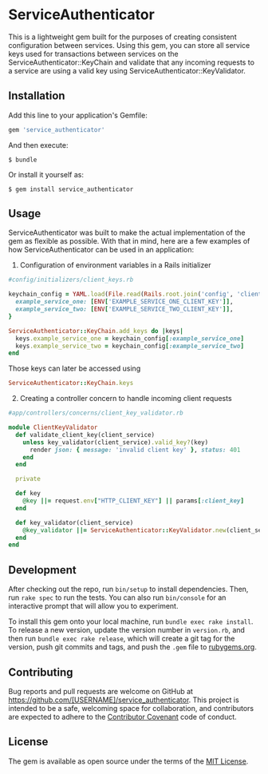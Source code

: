 # ServiceAuthenticator

This is a lightweight gem built for the purposes of creating consistent configuration between services. Using this gem, you can store all service keys used for transactions between services on the ServiceAuthenticator::KeyChain and validate that any incoming requests to a service are using a valid key using ServiceAuthenticator::KeyValidator.

## Installation

Add this line to your application's Gemfile:

```ruby
gem 'service_authenticator'
```

And then execute:

    $ bundle

Or install it yourself as:

    $ gem install service_authenticator

## Usage

ServiceAuthenticator was built to make the actual implementation of the gem as flexible as possible. With that in mind, here are a few examples of how ServiceAuthenticator can be used in an application:

1) Configuration of environment variables in a Rails initializer

```ruby
#config/initializers/client_keys.rb

keychain_config = YAML.load(File.read(Rails.root.join('config', 'client_keys.yml')))[Rails.env].try(:deep_symbolize_keys!) || {
  example_service_one: [ENV['EXAMPLE_SERVICE_ONE_CLIENT_KEY']],
  example_service_two: [ENV['EXAMPLE_SERVICE_TWO_CLIENT_KEY']],
}

ServiceAuthenticator::KeyChain.add_keys do |keys|
  keys.example_service_one = keychain_config[:example_service_one]
  keys.example_service_two = keychain_config[:example_service_two]
end
```

Those keys can later be accessed using
```ruby
ServiceAuthenticator::KeyChain.keys
```

2) Creating a controller concern to handle incoming client requests

```ruby
#app/controllers/concerns/client_key_validator.rb

module ClientKeyValidator
  def validate_client_key(client_service)
    unless key_validator(client_service).valid_key?(key)
      render json: { message: 'invalid client key' }, status: 401
    end
  end

  private

  def key
    @key ||= request.env["HTTP_CLIENT_KEY"] || params[:client_key]
  end

  def key_validator(client_service)
    @key_validator ||= ServiceAuthenticator::KeyValidator.new(client_service)
  end
end

```

## Development

After checking out the repo, run `bin/setup` to install dependencies. Then, run `rake spec` to run the tests. You can also run `bin/console` for an interactive prompt that will allow you to experiment.

To install this gem onto your local machine, run `bundle exec rake install`. To release a new version, update the version number in `version.rb`, and then run `bundle exec rake release`, which will create a git tag for the version, push git commits and tags, and push the `.gem` file to [rubygems.org](https://rubygems.org).

## Contributing

Bug reports and pull requests are welcome on GitHub at https://github.com/[USERNAME]/service_authenticator. This project is intended to be a safe, welcoming space for collaboration, and contributors are expected to adhere to the [Contributor Covenant](contributor-covenant.org) code of conduct.


## License

The gem is available as open source under the terms of the [MIT License](http://opensource.org/licenses/MIT).

